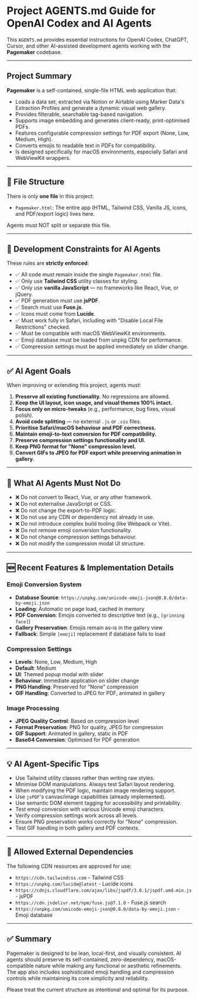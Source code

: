 # Project AGENTS.md Guide for OpenAI Codex and AI Agents

This `AGENTS.md` provides essential instructions for OpenAI Codex, ChatGPT, Cursor, and other AI-assisted development agents working with the **Pagemaker** codebase.

---

## Project Summary

**Pagemaker** is a self-contained, single-file HTML web application that:

- Loads a data set, extracted via Notion or Airtable using Marker Data's Extraction Profiles and generate a dynamic visual web gallery.
- Provides filterable, searchable tag-based navigation.
- Supports image embedding and generates client-ready, print-optimised PDFs.
- Features configurable compression settings for PDF export (None, Low, Medium, High).
- Converts emojis to readable text in PDFs for compatibility.
- Is designed specifically for macOS environments, especially Safari and WebViewKit wrappers.

---

## 📁 File Structure

There is only **one file** in this project:

- `Pagemaker.html`: The entire app (HTML, Tailwind CSS, Vanilla JS, icons, and PDF/export logic) lives here.

Agents must NOT split or separate this file.

---

## 🔧 Development Constraints for AI Agents

These rules are **strictly enforced**:

- ✅ All code must remain inside the single `Pagemaker.html` file.
- ✅ Only use **Tailwind CSS** utility classes for styling.
- ✅ Only use **vanilla JavaScript** — no frameworks like React, Vue, or jQuery.
- ✅ PDF generation must use **jsPDF**.
- ✅ Search must use **Fuse.js**.
- ✅ Icons must come from **Lucide**.
- ✅ Must work fully in Safari, including with "Disable Local File Restrictions" checked.
- ✅ Must be compatible with macOS WebViewKit environments.
- ✅ Emoji database must be loaded from unpkg CDN for performance.
- ✅ Compression settings must be applied immediately on slider change.

---

## ✅ AI Agent Goals

When improving or extending this project, agents must:

1. **Preserve all existing functionality.** No regressions are allowed.
2. **Keep the UI layout, icon usage, and visual themes 100% intact.**
3. **Focus only on micro-tweaks** (e.g., performance, bug fixes, visual polish).
4. **Avoid code splitting** — no external `.js` or `.css` files.
5. **Prioritise Safari/macOS behaviour and PDF correctness.**
6. **Maintain emoji-to-text conversion for PDF compatibility.**
7. **Preserve compression settings functionality and UI.**
8. **Keep PNG format for "None" compression level.**
9. **Convert GIFs to JPEG for PDF export while preserving animation in gallery.**

---

## 🚫 What AI Agents Must Not Do

- ❌ Do not convert to React, Vue, or any other framework.
- ❌ Do not externalise JavaScript or CSS.
- ❌ Do not change the export-to-PDF logic.
- ❌ Do not use any CDN or dependency not already in use.
- ❌ Do not introduce complex build tooling (like Webpack or Vite).
- ❌ Do not remove emoji conversion functionality.
- ❌ Do not change compression settings behaviour.
- ❌ Do not modify the compression modal UI structure.

---

## 🆕 Recent Features & Implementation Details

### Emoji Conversion System
- **Database Source**: `https://unpkg.com/unicode-emoji-json@0.8.0/data-by-emoji.json`
- **Loading**: Automatic on page load, cached in memory
- **PDF Conversion**: Emojis converted to descriptive text (e.g., `[grinning face]`)
- **Gallery Preservation**: Emojis remain as-is in the gallery view
- **Fallback**: Simple `[emoji]` replacement if database fails to load

### Compression Settings
- **Levels**: None, Low, Medium, High
- **Default**: Medium
- **UI**: Themed popup modal with slider
- **Behaviour**: Immediate application on slider change
- **PNG Handling**: Preserved for "None" compression
- **GIF Handling**: Converted to JPEG for PDF, animated in gallery

### Image Processing
- **JPEG Quality Control**: Based on compression level
- **Format Preservation**: PNG for quality, JPEG for compression
- **GIF Support**: Animated in gallery, static in PDF
- **Base64 Conversion**: Optimised for PDF generation

---

## 💡 AI Agent-Specific Tips

- Use Tailwind utility classes rather than writing raw styles.
- Minimise DOM manipulations. Always test Safari layout rendering.
- When modifying the PDF logic, maintain image rendering support.
- Use `jsPDF`'s canvas/image capabilities (already implemented).
- Use semantic DOM element tagging for accessibility and printability.
- Test emoji conversion with various Unicode emoji characters.
- Verify compression settings work across all levels.
- Ensure PNG preservation works correctly for "None" compression.
- Test GIF handling in both gallery and PDF contexts.

---

## 🔗 Allowed External Dependencies

The following CDN resources are approved for use:
- `https://cdn.tailwindcss.com` - Tailwind CSS
- `https://unpkg.com/lucide@latest` - Lucide icons
- `https://cdnjs.cloudflare.com/ajax/libs/jspdf/3.0.1/jspdf.umd.min.js` - jsPDF
- `https://cdn.jsdelivr.net/npm/fuse.js@7.1.0` - Fuse.js search
- `https://unpkg.com/unicode-emoji-json@0.8.0/data-by-emoji.json` - Emoji database

---

## ✅ Summary

Pagemaker is designed to be lean, local-first, and visually consistent. AI agents should preserve its self-contained, zero-dependency, macOS-compatible nature while making any functional or aesthetic refinements. The app also includes sophisticated emoji handling and compression controls while maintaining its core simplicity and reliability.

Please treat the current structure as intentional and optimal for its purpose.